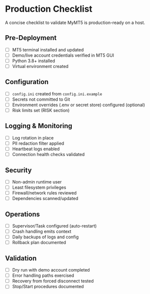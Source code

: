 # Production Checklist

A concise checklist to validate MyMT5 is production-ready on a host.

## Pre-Deployment

- [ ] MT5 terminal installed and updated
- [ ] Demo/live account credentials verified in MT5 GUI
- [ ] Python 3.8+ installed
- [ ] Virtual environment created

## Configuration

- [ ] `config.ini` created from `config.ini.example`
- [ ] Secrets not committed to Git
- [ ] Environment overrides (.env or secret store) configured (optional)
- [ ] Risk limits set (RISK section)

## Logging & Monitoring

- [ ] Log rotation in place
- [ ] PII redaction filter applied
- [ ] Heartbeat logs enabled
- [ ] Connection health checks validated

## Security

- [ ] Non-admin runtime user
- [ ] Least filesystem privileges
- [ ] Firewall/network rules reviewed
- [ ] Dependencies scanned/updated

## Operations

- [ ] Supervisor/Task configured (auto-restart)
- [ ] Crash handling emits context
- [ ] Daily backups of logs and config
- [ ] Rollback plan documented

## Validation

- [ ] Dry run with demo account completed
- [ ] Error handling paths exercised
- [ ] Recovery from forced disconnect tested
- [ ] Stop/Start procedures documented
